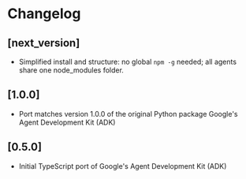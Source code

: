 # Changelog

## [next_version]
* Simplified install and structure: no global `npm -g` needed; all agents share one node_modules folder.


## [1.0.0]
* Port matches version 1.0.0 of the original Python package Google's Agent Development Kit (ADK)

## [0.5.0]
* Initial TypeScript port of Google's Agent Development Kit (ADK)
